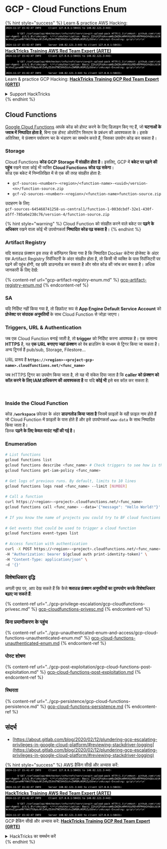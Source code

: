 # GCP - Cloud Functions Enum

{% hint style="success" %}
Learn & practice AWS Hacking:<img src="../../../.gitbook/assets/image (1).png" alt="" data-size="line">[**HackTricks Training AWS Red Team Expert (ARTE)**](https://training.hacktricks.xyz/courses/arte)<img src="../../../.gitbook/assets/image (1).png" alt="" data-size="line">\
Learn & practice GCP Hacking: <img src="../../../.gitbook/assets/image (2).png" alt="" data-size="line">[**HackTricks Training GCP Red Team Expert (GRTE)**<img src="../../../.gitbook/assets/image (2).png" alt="" data-size="line">](https://training.hacktricks.xyz/courses/grte)

<details>

<summary>Support HackTricks</summary>

* Check the [**subscription plans**](https://github.com/sponsors/carlospolop)!
* **Join the** 💬 [**Discord group**](https://discord.gg/hRep4RUj7f) or the [**telegram group**](https://t.me/peass) or **follow** us on **Twitter** 🐦 [**@hacktricks\_live**](https://twitter.com/hacktricks\_live)**.**
* **Share hacking tricks by submitting PRs to the** [**HackTricks**](https://github.com/carlospolop/hacktricks) and [**HackTricks Cloud**](https://github.com/carlospolop/hacktricks-cloud) github repos.

</details>
{% endhint %}

## Cloud Functions <a href="#reviewing-cloud-functions" id="reviewing-cloud-functions"></a>

[Google Cloud Functions](https://cloud.google.com/functions/) आपके कोड को होस्ट करने के लिए डिज़ाइन किए गए हैं, जो **घटनाओं के जवाब में निष्पादित होता है**, बिना एक होस्ट ऑपरेटिंग सिस्टम के प्रबंधन की आवश्यकता के। इसके अतिरिक्त, ये फ़ंक्शन पर्यावरण चर के भंडारण का समर्थन करते हैं, जिसका उपयोग कोड कर सकता है।

### Storage

Cloud Functions **कोड GCP Storage में संग्रहीत होता है**। इसलिए, GCP में **बकेट पर पढ़ने की पहुंच** रखने वाला कोई भी व्यक्ति **Cloud Functions कोड पढ़ सकेगा**।\
कोड एक बकेट में निम्नलिखित में से एक की तरह संग्रहीत होता है:

* `gcf-sources-<number>-<region>/<function-name>-<uuid>/version-<n>/function-source.zip`
* `gcf-v2-sources-<number>-<region>/<function-name>function-source.zip`

उदाहरण के लिए:\
`gcf-sources-645468741258-us-central1/function-1-003dcbdf-32e1-430f-a5ff-785a6e238c76/version-4/function-source.zip`

{% hint style="warning" %}
Cloud Function को संग्रहीत करने वाले बकेट पर **पढ़ने के अधिकार** रखने वाला कोई भी उपयोगकर्ता **निष्पादित कोड पढ़ सकता है**।
{% endhint %}

### Artifact Registry

यदि क्लाउड फ़ंक्शन इस तरह से कॉन्फ़िगर किया गया है कि निष्पादित Docker कंटेनर प्रोजेक्ट के अंदर एक Artifact Registry रिपॉजिटरी के अंदर संग्रहीत होता है, तो किसी भी व्यक्ति के पास रिपॉजिटरी पर पढ़ने की पहुंच होगी, वह छवि डाउनलोड कर सकता है और स्रोत कोड की जांच कर सकता है। अधिक जानकारी के लिए देखें:

{% content-ref url="gcp-artifact-registry-enum.md" %}
[gcp-artifact-registry-enum.md](gcp-artifact-registry-enum.md)
{% endcontent-ref %}

### SA

यदि निर्दिष्ट नहीं किया गया है, तो डिफ़ॉल्ट रूप से **App Engine Default Service Account** को **प्रोजेक्ट पर संपादक अनुमतियों** के साथ Cloud Function से जोड़ा जाएगा।

### Triggers, URL & Authentication

जब एक Cloud Function बनाई जाती है, तो **trigger** को निर्दिष्ट करना आवश्यक है। एक सामान्य **HTTPS** है, यह **एक URL बनाएगा जहां फ़ंक्शन** को वेब ब्राउज़िंग के माध्यम से ट्रिगर किया जा सकता है।\
अन्य ट्रिगर्स हैं pub/sub, Storage, Filestore...

URL प्रारूप है **`https://<region>-<project-gcp-name>.cloudfunctions.net/<func_name>`**

जब HTTPS ट्रिगर का उपयोग किया जाता है, तो यह भी संकेत दिया जाता है कि **caller को फ़ंक्शन को कॉल करने के लिए IAM प्राधिकरण की आवश्यकता है** या यदि **कोई भी** इसे बस कॉल कर सकता है:

<figure><img src="../../../.gitbook/assets/image (19).png" alt=""><figcaption></figcaption></figure>

### Inside the Cloud Function

कोड **`/workspace`** फ़ोल्डर के अंदर **डाउनलोड किया जाता है** जिसमें फ़ाइलों के वही फ़ाइल नाम होते हैं जो Cloud Function में फ़ाइलों के पास होते हैं और इसे उपयोगकर्ता `www-data` के साथ निष्पादित किया जाता है।\
डिस्क **पढ़ने के लिए केवल माउंट नहीं की गई है।**

### Enumeration
```bash
# List functions
gcloud functions list
gcloud functions describe <func_name> # Check triggers to see how is this function invoked
gcloud functions get-iam-policy <func_name>

# Get logs of previous runs. By default, limits to 10 lines
gcloud functions logs read <func_name> --limit [NUMBER]

# Call a function
curl https://<region>-<project>.cloudfunctions.net/<func_name>
gcloud functions call <func_name> --data='{"message": "Hello World!"}'

# If you know the name of projects you could try to BF cloud functions names

# Get events that could be used to trigger a cloud function
gcloud functions event-types list

# Access function with authentication
curl -X POST https://<region>-<project>.cloudfunctions.net/<func_name> \
-H "Authorization: bearer $(gcloud auth print-identity-token)" \
-H "Content-Type: application/json" \
-d '{}'
```
### विशेषाधिकार वृद्धि

अगली पृष्ठ पर, आप देख सकते हैं कि कैसे **क्लाउड फ़ंक्शन अनुमतियों का दुरुपयोग करके विशेषाधिकार बढ़ाए जा सकते हैं**:

{% content-ref url="../gcp-privilege-escalation/gcp-cloudfunctions-privesc.md" %}
[gcp-cloudfunctions-privesc.md](../gcp-privilege-escalation/gcp-cloudfunctions-privesc.md)
{% endcontent-ref %}

### बिना प्रमाणीकरण के पहुंच

{% content-ref url="../gcp-unauthenticated-enum-and-access/gcp-cloud-functions-unauthenticated-enum.md" %}
[gcp-cloud-functions-unauthenticated-enum.md](../gcp-unauthenticated-enum-and-access/gcp-cloud-functions-unauthenticated-enum.md)
{% endcontent-ref %}

### पोस्ट शोषण

{% content-ref url="../gcp-post-exploitation/gcp-cloud-functions-post-exploitation.md" %}
[gcp-cloud-functions-post-exploitation.md](../gcp-post-exploitation/gcp-cloud-functions-post-exploitation.md)
{% endcontent-ref %}

### स्थिरता

{% content-ref url="../gcp-persistence/gcp-cloud-functions-persistence.md" %}
[gcp-cloud-functions-persistence.md](../gcp-persistence/gcp-cloud-functions-persistence.md)
{% endcontent-ref %}

## संदर्भ

* [https://about.gitlab.com/blog/2020/02/12/plundering-gcp-escalating-privileges-in-google-cloud-platform/#reviewing-stackdriver-logging](https://about.gitlab.com/blog/2020/02/12/plundering-gcp-escalating-privileges-in-google-cloud-platform/#reviewing-stackdriver-logging)

{% hint style="success" %}
AWS हैकिंग सीखें और अभ्यास करें:<img src="../../../.gitbook/assets/image (1).png" alt="" data-size="line">[**HackTricks Training AWS Red Team Expert (ARTE)**](https://training.hacktricks.xyz/courses/arte)<img src="../../../.gitbook/assets/image (1).png" alt="" data-size="line">\
GCP हैकिंग सीखें और अभ्यास करें: <img src="../../../.gitbook/assets/image (2).png" alt="" data-size="line">[**HackTricks Training GCP Red Team Expert (GRTE)**<img src="../../../.gitbook/assets/image (2).png" alt="" data-size="line">](https://training.hacktricks.xyz/courses/grte)

<details>

<summary>HackTricks का समर्थन करें</summary>

* [**सदस्यता योजनाएँ**](https://github.com/sponsors/carlospolop) देखें!
* **💬 [**Discord समूह**](https://discord.gg/hRep4RUj7f) या [**टेलीग्राम समूह**](https://t.me/peass) में शामिल हों या **Twitter** पर हमें **फॉलो करें** 🐦 [**@hacktricks\_live**](https://twitter.com/hacktricks\_live)**.**
* **हैकिंग ट्रिक्स साझा करें और [**HackTricks**](https://github.com/carlospolop/hacktricks) और [**HackTricks Cloud**](https://github.com/carlospolop/hacktricks-cloud) गिटहब रिपोजिटरी में PR सबमिट करें।**

</details>
{% endhint %}
